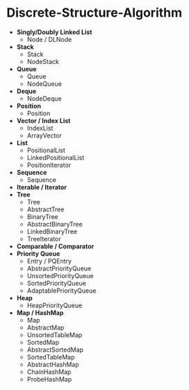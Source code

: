 # Discrete-Structure-Algorithm
- **Singly/Doubly Linked List**
    - Node / DLNode
- **Stack**
  - Stack
  - NodeStack
- **Queue**
  - Queue
  - NodeQueue
- **Deque**
  - NodeDeque
- **Position**
  - Position
- **Vector / Index List**
  - IndexList
  - ArrayVector
- **List**
  - PositionalList
  - LinkedPositionalList
  - PositionIterator
- **Sequence**
  - Sequence
- **Iterable / Iterator**
- **Tree**
  - Tree
  - AbstractTree
  - BinaryTree
  - AbstractBinaryTree
  - LinkedBinaryTree
  - TreeIterator
- **Comparable / Comparator**
- **Priority Queue**
  - Entry / PQEntry
  - AbstractPriorityQueue
  - UnsortedPriorityQueue
  - SortedPriorityQueue
  - AdaptablePriorityQueue
- **Heap**
  - HeapPriorityQueue
- **Map / HashMap**
  - Map
  - AbstractMap
  - UnsortedTableMap
  - SortedMap
  - AbstractSortedMap
  - SortedTableMap
  - AbstractHashMap
  - ChainHashMap
  - ProbeHashMap
